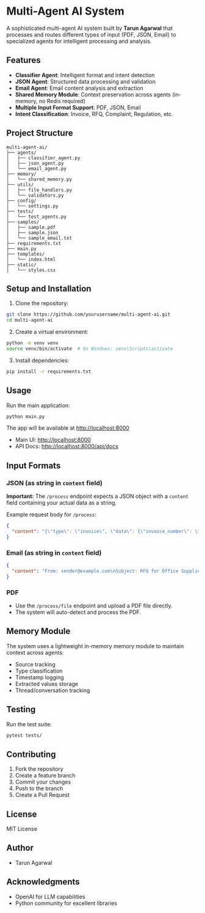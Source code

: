 # Multi-Agent AI System

A sophisticated multi-agent AI system built by **Tarun Agarwal** that processes and routes different types of input (PDF, JSON, Email) to specialized agents for intelligent processing and analysis.

## Features

- **Classifier Agent**: Intelligent format and intent detection
- **JSON Agent**: Structured data processing and validation
- **Email Agent**: Email content analysis and extraction
- **Shared Memory Module**: Context preservation across agents (in-memory, no Redis required)
- **Multiple Input Format Support**: PDF, JSON, Email
- **Intent Classification**: Invoice, RFQ, Complaint, Regulation, etc.

## Project Structure

```
multi-agent-ai/
├── agents/
│   ├── classifier_agent.py
│   ├── json_agent.py
│   └── email_agent.py
├── memory/
│   └── shared_memory.py
├── utils/
│   ├── file_handlers.py
│   └── validators.py
├── config/
│   └── settings.py
├── tests/
│   └── test_agents.py
├── samples/
│   ├── sample.pdf
│   ├── sample.json
│   └── sample_email.txt
├── requirements.txt
├── main.py
├── templates/
│   └── index.html
├── static/
│   └── styles.css
```

## Setup and Installation

1. Clone the repository:
```bash
git clone https://github.com/yourusername/multi-agent-ai.git
cd multi-agent-ai
```

2. Create a virtual environment:
```bash
python -m venv venv
source venv/bin/activate  # On Windows: venv\Scripts\activate
```

3. Install dependencies:
```bash
pip install -r requirements.txt
```

## Usage

Run the main application:
```bash
python main.py
```

The app will be available at [http://localhost:8000](http://localhost:8000)

- Main UI: [http://localhost:8000](http://localhost:8000)
- API Docs: [http://localhost:8000/api/docs](http://localhost:8000/api/docs)

## Input Formats

### JSON (as string in `content` field)
**Important:** The `/process` endpoint expects a JSON object with a `content` field containing your actual data as a string.

Example request body for `/process`:
```json
{
  "content": "{\"type\": \"invoice\", \"data\": {\"invoice_number\": \"INV-001\", \"amount\": 1000, \"date\": \"2024-03-20\"}}"
}
```

### Email (as string in `content` field)
```json
{
  "content": "From: sender@example.com\nSubject: RFQ for Office Supplies\nDate: 2024-03-20\n\nDear Supplier,\nWe are interested in purchasing office supplies..."
}
```

### PDF
- Use the `/process/file` endpoint and upload a PDF file directly.
- The system will auto-detect and process the PDF.

## Memory Module

The system uses a lightweight in-memory memory module to maintain context across agents:
- Source tracking
- Type classification
- Timestamp logging
- Extracted values storage
- Thread/conversation tracking

## Testing

Run the test suite:
```bash
pytest tests/
```

## Contributing

1. Fork the repository
2. Create a feature branch
3. Commit your changes
4. Push to the branch
5. Create a Pull Request

## License

MIT License

## Author

- Tarun Agarwal

## Acknowledgments

- OpenAI for LLM capabilities
- Python community for excellent libraries 
